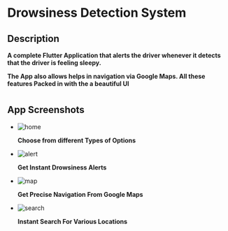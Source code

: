 # Drowsiness Detection System

## Description

**A complete Flutter Application that alerts the driver whenever it detects that the driver is feeling sleepy.**

**The App also allows helps in navigation via Google Maps. All these features Packed in with the a beautiful UI**

#

## App Screenshots

- ![home](/assets/images/home.png)

  **Choose from different Types of Options**

- ![alert](/assets/images/buzzer.png)

  **Get Instant Drowsiness Alerts**

- ![map](/assets/images/map.png)

  **Get Precise Navigation From Google Maps**

- ![search](/assets/images/search.png)

  **Instant Search For Various Locations**
